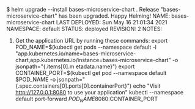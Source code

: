 $ helm upgrade --install bases-microservice-chart .
Release "bases-microservice-chart" has been upgraded. Happy Helming!
NAME: bases-microservice-chart
LAST DEPLOYED: Sun May 16 21:01:34 2021
NAMESPACE: default
STATUS: deployed
REVISION: 2
NOTES:
1. Get the application URL by running these commands:
  export POD_NAME=$(kubectl get pods --namespace default -l "app.kubernetes.io/name=bases-microservice-chart,app.kubernetes.io/instance=bases-microservice-chart" -o jsonpath="{.items[0].m
etadata.name}")
  export CONTAINER_PORT=$(kubectl get pod --namespace default $POD_NAME -o jsonpath="{.spec.containers[0].ports[0].containerPort}")
  echo "Visit http://127.0.0.1:8080 to use your application"
  kubectl --namespace default port-forward $POD_NAME 8080:$CONTAINER_PORT



